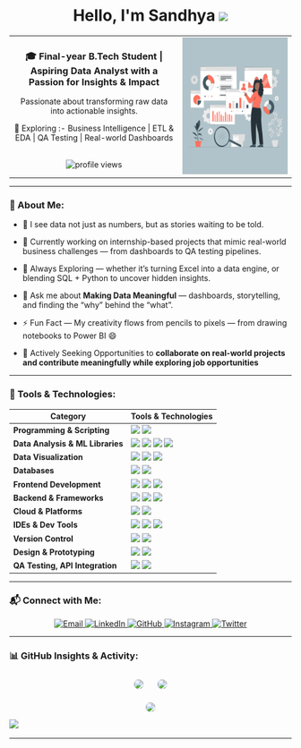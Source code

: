<h1 align="center">
  Hello, I'm Sandhya <img src="https://media.giphy.com/media/hvRJCLFzcasrR4ia7z/giphy.gif" width="30px"/>
</h1>

<!-- Centered 2-column layout -->
<div align="center">
<table>
  <tr>
    <!-- Left Side (Enhanced & Center Aligned Content) -->
<td width="60%" align="center" valign="top">
  <h3>🎓 Final-year B.Tech Student | Aspiring Data Analyst with a Passion for Insights & Impact </h3>
  <p> Passionate about transforming raw data into actionable insights.</p>
  <p>🚀 Exploring :- Business Intelligence | ETL & EDA | QA Testing | Real-world Dashboards</p>
  <br>
  <img src="https://komarev.com/ghpvc/?username=Sandhya-1401&label=Profile%20views&color=0e75b6&style=flat-square" alt="profile views" width="150" height="25"/>
  <br>
</td>
    <!-- Right Side (GIF) -->
    <td width="50%" align="center" valign="top">
      <img src="https://github.com/Sandhya-1401/Sandhya-1401/blob/main/Data%20analysis.gif?raw=true" width="280" alt="Animated girl coding GIF" width="230" height="245"/>
    </td>
  </tr>
</table>
</div>

---

### 🚀 About Me:

- 🧠 I see data not just as numbers, but as stories waiting to be told.  
- 💼 Currently working on internship-based projects that mimic real-world business challenges — from dashboards to QA testing pipelines.  
- 🌱 Always Exploring — whether it’s turning Excel into a data engine, or blending SQL + Python to uncover hidden insights.    
- 💬 Ask me about **Making Data Meaningful** — dashboards, storytelling, and finding the “why” behind the “what”.   
- ⚡ Fun Fact — My creativity flows from pencils to pixels — from drawing notebooks to Power BI 😄
  
- 🔗 Actively Seeking Opportunities to **collaborate on real-world projects and contribute meaningfully while exploring job opportunities**

---

### 🔧 Tools & Technologies:

<div align="center">

<table>
  <thead>
    <tr>
      <th>Category</th>
      <th>Tools & Technologies</th>
    </tr>
  </thead>
  <tbody>
    <tr>
      <td><strong>Programming & Scripting</strong></td>
      <td>
        <img src="https://img.shields.io/badge/Python-3776AB?style=flat&logo=python&logoColor=white"/>
        <img src="https://img.shields.io/badge/JavaScript-F7DF1E?style=flat&logo=javascript&logoColor=black"/>
      </td>
    </tr>
    <tr>
      <td><strong>Data Analysis & ML Libraries</strong></td>
      <td>
        <img src="https://img.shields.io/badge/Pandas-150458?style=flat&logo=pandas&logoColor=white"/>
        <img src="https://img.shields.io/badge/NumPy-013243?style=flat&logo=numpy&logoColor=white"/>
        <img src="https://img.shields.io/badge/Scikit--Learn-F7931E?style=flat&logo=scikitlearn&logoColor=white"/>
        <img src="https://img.shields.io/badge/TensorFlow-FF6F00?style=flat&logo=tensorflow&logoColor=white"/>
      </td>
    </tr>
    <tr>
      <td><strong>Data Visualization</strong></td>
      <td>
        <img src="https://img.shields.io/badge/Power%20BI-F2C811?style=flat&logo=powerbi&logoColor=black"/>
        <img src="https://img.shields.io/badge/Tableau-E97627?style=flat&logo=tableau&logoColor=white"/>
        <img src="https://img.shields.io/badge/Matplotlib-11557C?style=flat&logo=matplotlib&logoColor=white"/>
      </td>
    </tr>
    <tr>
      <td><strong>Databases</strong></td>
      <td>
        <img src="https://img.shields.io/badge/MySQL-4479A1?style=flat&logo=mysql&logoColor=white"/>
        <img src="https://img.shields.io/badge/MongoDB-4EA94B?style=flat&logo=mongodb&logoColor=white"/>
      </td>
    </tr>
    <tr>
      <td><strong>Frontend Development</strong></td>
      <td>
        <img src="https://img.shields.io/badge/HTML5-E34F26?style=flat&logo=html5&logoColor=white"/>
        <img src="https://img.shields.io/badge/CSS3-1572B6?style=flat&logo=css3&logoColor=white"/>
        <img src="https://img.shields.io/badge/JavaScript-F7DF1E?style=flat&logo=javascript&logoColor=black"/>
      </td>
    </tr>
    <tr>
      <td><strong>Backend & Frameworks</strong></td>
      <td>
        <img src="https://img.shields.io/badge/Flask-000000?style=flat&logo=flask&logoColor=white"/>
        <img src="https://img.shields.io/badge/Django-092E20?style=flat&logo=django&logoColor=white"/>
        <img src="https://img.shields.io/badge/Angular-DD0031?style=flat&logo=angular&logoColor=white"/>
      </td>
    </tr>
    <tr>
      <td><strong>Cloud & Platforms</strong></td>
      <td>
        <img src="https://img.shields.io/badge/Google%20Cloud-4285F4?style=flat&logo=googlecloud&logoColor=white"/>
        <img src="https://img.shields.io/badge/Kaggle-20BEFF?style=flat&logo=kaggle&logoColor=white"/>
      </td>
    </tr>
    <tr>
      <td><strong>IDEs & Dev Tools</strong></td>
      <td>
        <img src="https://img.shields.io/badge/Google%20Colab-F9AB00?style=flat&logo=googlecolab&logoColor=black"/>
        <img src="https://img.shields.io/badge/VS%20Code-007ACC?style=flat&logo=visualstudiocode&logoColor=white"/>
        <img src="https://img.shields.io/badge/Jupyter-F37626?style=flat&logo=jupyter&logoColor=white"/>
      </td>
    </tr>
    <tr>
      <td><strong>Version Control</strong></td>
      <td>
        <img src="https://img.shields.io/badge/Git-F05032?style=flat&logo=git&logoColor=white"/>
        <img src="https://img.shields.io/badge/GitHub-181717?style=flat&logo=github&logoColor=white"/>
      </td>
    </tr>
    <tr>
      <td><strong>Design & Prototyping</strong></td>
      <td>
        <img src="https://img.shields.io/badge/Canva-00C4CC?style=flat&logo=canva&logoColor=white"/>
        <img src="https://img.shields.io/badge/Figma-F24E1E?style=flat&logo=figma&logoColor=white"/>
      </td>
    </tr>
    <tr>
      <td><strong>QA Testing, API Integration</strong></td>
      <td>
        <img src="https://img.shields.io/badge/Postman-FF6C37?style=flat&logo=postman&logoColor=white"/>
        <img src="https://img.shields.io/badge/Jira-0052CC?style=flat&logo=jira&logoColor=white"/>
      </td>
    </tr>
  </tbody>
</table>

</div>

---


### 📬 Connect with Me:

<p align="center">
  <a href="mailto:ranasandhya093@gmail.com" target="_blank">
    <img alt="Email" src="https://img.shields.io/badge/Gmail-D14836?style=for-the-badge&logo=gmail&logoColor=white" />
  </a>
  <a href="https://linkedin.com/in/rana-sandhya" target="_blank">
    <img alt="LinkedIn" src="https://img.shields.io/badge/LinkedIn-0A66C2?style=for-the-badge&logo=linkedin&logoColor=white" />
  </a>
    <a href="https://github.com/Sandhya-1401" target="_blank">
    <img alt="GitHub" src="https://img.shields.io/badge/GitHub-171515?style=for-the-badge&logo=github&logoColor=white" />
  </a>
   <a href="https://instagram.com/san_rana.1729" target="_blank">
    <img alt="Instagram" src="https://img.shields.io/badge/Instagram-E4405F?style=for-the-badge&logo=instagram&logoColor=white" />
  </a>
  <a href="https://twitter.com/ranasandhya2510" target="_blank">
    <img alt="Twitter" src="https://img.shields.io/badge/Twitter-1DA1F2?style=for-the-badge&logo=twitter&logoColor=white" />
  </a>
</p>

---

### 📊 GitHub Insights & Activity:

<!-- Stats & Languages -->
<div align="center">
  <img 
    src="https://github-readme-stats.vercel.app/api?username=Sandhya-1401&show_icons=true&theme=radical&count_private=true&include_all_commits=true" 
    height="180" 
    style="border:1px solid #e1e4e8; border-radius:8px; margin:10px;" 
  />
  <img 
    src="https://github-readme-stats.vercel.app/api/top-langs/?username=Sandhya-1401&layout=compact&theme=radical&langs_count=6" 
    height="180" 
    style="border:1px solid #e1e4e8; border-radius:8px; margin:10px;" 
  />
</div>

<!-- Streak -->
<div align="center">
  <img 
    src="https://streak-stats.demolab.com?user=Sandhya-1401&theme=radical" 
    height="180" 
    style="border:1px solid #e1e4e8; border-radius:8px; margin:10px;" 
  />
</div>


<img src="https://streak-stats.demolab.com?user=Sandhya-1401&theme=radical" />


--- 
